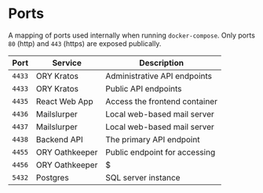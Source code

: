# Ports
A mapping of ports used internally when running `docker-compose`. Only ports `80` (http) and `443` (https) are exposed publically.

Port   | Service        | Description
------ | ------         |----------
`4433` | ORY Kratos     | Administrative API endpoints
`4433` | ORY Kratos     | Public API endpoints
`4435` | React Web App  | Access the frontend container
`4436` | Mailslurper    | Local web-based mail server
`4437` | Mailslurper    | Local web-based mail server
`4438` | Backend API    | The primary API endpoint
`4455` | ORY Oathkeeper | Public endpoint for accessing
`4456` | ORY Oathkeeper | $
`5432` | Postgres       | SQL server instance
